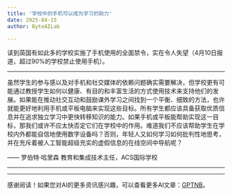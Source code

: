 ```yaml
---
title: '学校中的手机可以成为学习的助力'
date: 2025-04-15
author: ByteAILab

---
```


读到英国有如此多的学校实施了手机使用的全面禁令，实在令人失望（4月10日报道，超过90%的学校禁止使用手机）。

---
虽然学生的参与感以及对手机和社交媒体的依赖问题确实需要解决，但学校更有可能通过教授学生如何以健康、有目的和丰富生活的方式使用技术来支持他们的发展。如果能在推动社交互动和鼓励课外学习之间找到一个平衡、细致的方法，也许就能更好地利用手机或平板电脑来实现这些目标。所有学生都应该具备获取优质信息并在追求独立学习中更快转移知识的能力。如果手机或平板能帮助实现这一目标，那我们或许不应太快否定它们在学校中的作用。难道我们不应该帮助学生在学校内外都能自信地使用数字设备吗？否则，年轻人又如何学习如何批判性地思考，并在充斥着被人工智能超级充实的虚假信息的在线空间中导航呢？

—— 罗伯特·哈里森
教育和集成技术主任，ACS国际学校

---
---
感谢阅读！如果您对AI的更多资讯感兴趣，可以查看更多AI文章：[GPTNB](https://gptnb.com)。